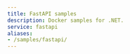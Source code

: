 ```yaml
---
title: FastAPI samples
description: Docker samples for .NET.
service: fastapi
aliases:
- /samples/fastapi/
---
```

